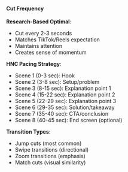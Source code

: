 #### Cut Frequency

**Research-Based Optimal**:

- Cut every 2-3 seconds
- Matches TikTok/Reels expectation
- Maintains attention
- Creates sense of momentum

**HNC Pacing Strategy**:

- Scene 1 (0-3 sec): Hook
- Scene 2 (3-8 sec): Setup/problem
- Scene 3 (8-15 sec): Explanation point 1
- Scene 4 (15-22 sec): Explanation point 2
- Scene 5 (22-29 sec): Explanation point 3
- Scene 6 (29-35 sec): Solution/takeaway
- Scene 7 (35-40 sec): CTA/conclusion
- Scene 8 (40-45 sec): End screen (optional)

**Transition Types**:

- Jump cuts (most common)
- Swipe transitions (directional)
- Zoom transitions (emphasis)
- Match cuts (visual similarity)
